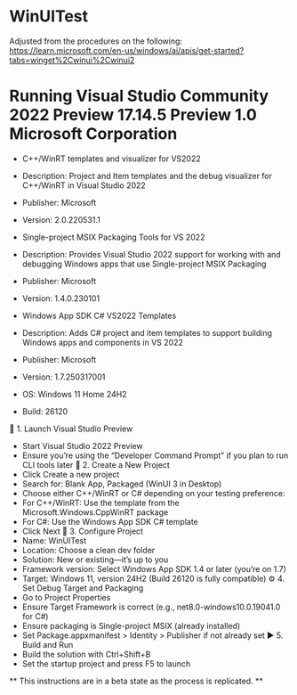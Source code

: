 # WinUITest

Adjusted from the procedures on the following:
https://learn.microsoft.com/en-us/windows/ai/apis/get-started?tabs=winget%2Cwinui%2Cwinui2

# Running Visual Studio Community 2022 Preview                                          17.14.5 Preview 1.0 Microsoft Corporation

- C++/WinRT templates and visualizer for VS2022
- Description: Project and Item templates and the debug visualizer for C++/WinRT in Visual Studio 2022
- Publisher: Microsoft
- Version: 2.0.220531.1
  
- Single-project MSIX Packaging Tools for VS 2022
- Description: Provides Visual Studio 2022 support for working with and debugging Windows apps that use Single-project MSIX Packaging
- Publisher: Microsoft
- Version: 1.4.0.230101
  
- Windows App SDK C# VS2022 Templates
- Description: Adds C# project and item templates to support building Windows apps and components in VS 2022
- Publisher: Microsoft
- Version: 1.7.250317001

- OS: Windows 11 Home 24H2
- Build: 26120

🧰 1. Launch Visual Studio Preview
- Start Visual Studio 2022 Preview
- Ensure you’re using the “Developer Command Prompt” if you plan to run CLI tools later
🧱 2. Create a New Project
- Click Create a new project
- Search for: Blank App, Packaged (WinUI 3 in Desktop)
- Choose either C++/WinRT or C# depending on your testing preference:
- For C++/WinRT: Use the template from the Microsoft.Windows.CppWinRT package
- For C#: Use the Windows App SDK C# template
- Click Next
🧾 3. Configure Project
- Name: WinUITest
- Location: Choose a clean dev folder
- Solution: New or existing—it’s up to you
- Framework version: Select Windows App SDK 1.4 or later (you’re on 1.7)
- Target: Windows 11, version 24H2 (Build 26120 is fully compatible)
⚙️ 4. Set Debug Target and Packaging
- Go to Project Properties
- Ensure Target Framework is correct (e.g., net8.0-windows10.0.19041.0 for C#)
- Ensure packaging is Single-project MSIX (already installed)
- Set Package.appxmanifest > Identity > Publisher if not already set
▶️ 5. Build and Run
- Build the solution with Ctrl+Shift+B
- Set the startup project and press F5 to launch

** This instructions are in a beta state as the process is replicated. **
